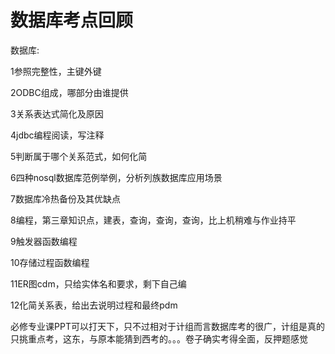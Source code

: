 # 数据库考点回顾

数据库:

1参照完整性，主键外键

2ODBC组成，哪部分由谁提供

3关系表达式简化及原因

4jdbc编程阅读，写注释

5判断属于哪个关系范式，如何化简

6四种nosql数据库范例举例，分析列族数据库应用场景

7数据库冷热备份及其优缺点

8编程，第三章知识点，建表，查询，查询，查询，比上机稍难与作业持平

9触发器函数编程

10存储过程函数编程

11ER图cdm，只给实体名和要求，剩下自己编

12化简关系表，给出去说明过程和最终pdm

必修专业课PPT可以打天下，只不过相对于计组而言数据库考的很广，计组是真的只挑重点考，这东，与原本能猜到西考的。。。卷子确实考得全面，反押题感觉